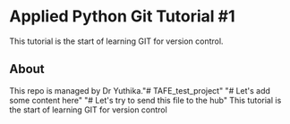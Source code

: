 # Applied Python Git Tutorial #1

This tutorial is the start of learning GIT for version control.

## About

This repo is managed by Dr Yuthika."# TAFE_test_project" 
"# Let's add some content here" 
"# Let's try to send this file to the hub" 
This tutorial is the start of learning GIT for version control  
